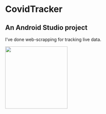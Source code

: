# CovidTracker

## An Android Studio project

I've done web-scrapping for tracking live data. 

<img src="https://user-images.githubusercontent.com/54989354/88176676-42939780-cc45-11ea-97fb-a3a3973976af.jpg" width="200">
